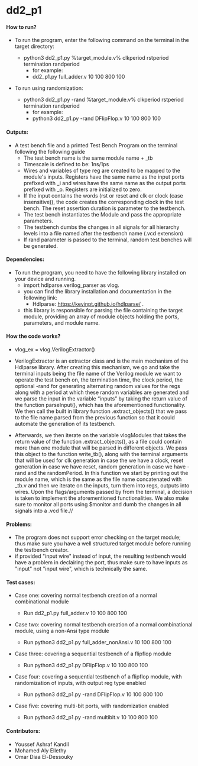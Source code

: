 # dd2_p1

#### How to run?
 - To run the program, enter the following command on the terminal in the target directory:

    - python3 dd2_p1.py %target_module.v% clkperiod rstperiod termination randperiod
      - for example:
      - dd2_p1.py full_adder.v 10 100 800 100

- To run using randomization:

   - python3 dd2_p1.py -rand  %target_module.v% clkperiod rstperiod termination randperiod
      - for example:
      - python3 dd2_p1.py -rand DFlipFlop.v 10 100 800 100

#### Outputs:
 
- A test bench file and a printed Test Bench Program on the terminal following the following guide
    - The test bench name is the same module name + _tb
    - Timescale is defined to be: 1ns/1ps
    - Wires and variables of type reg are created to be mapped to the module's inputs. Registers have the same name as the input ports prefixed with _i and wires have the same name as the output ports prefixed with _o. Registers are initialized to zero.
    - If the input contains the words (rst or reset and clk or clock (case insensitive)), the code creates the corresponding clock in the test bench. The reset assertion duration is parameter to the testbench.
    - The test bench instantiates the Module and pass the appropriate parameters.
    - The testbench dumbs the changes in all signals for all hierarchy levels into a file named after the testbench name (.vcd extension)
    - If rand parameter is passed to the terminal, random test benches will be generated.

#### Dependencies:
- To run the program, you need to have the following library installed on your device and running.
    - import hdlparse.verilog_parser as vlog.
    - you can find the library installation and documentation in the following link:
        + Hdlparse: https://kevinpt.github.io/hdlparse/ .
    - this library is responsible for parsing the file containing the target module, providing an array of module   objects holding the ports, parameters, and module name.


#### How the code works? 

- vlog_ex = vlog.VerilogExtractor()
+ VerilogExtractor is an extractor class and is the main mechanism of the Hdlparse library. After creating this mechanism, we go and take the terminal inputs being the file name of the Verilog module we want to operate the test bench on, the termination time, the clock period, the optional -rand for generating alternating random values for the regs along with a period at which these random variables are generated and we parse the input in the variable “inputs” by taking the return value of the function parseInput(), which has the aforementioned functionality. We then call the built in library function .extract_objects() that we pass to the file name parsed from the previous function so that it could automate the generation of its testbench. 

+ Afterwards, we then iterate on the variable vlogModules that takes the return value of the function .extract_objects(), as a file could contain more than one module that will be parsed in different objects. We pass this object to the function write_tb(), along with the terminal arguments that will be used for clk generation in case the we have a clock, reset generation in case we have reset, random generation in case we have -rand and the randomPeriod. In this function we start by printing out the module name, which is the same as the file name concatenated with _tb.v and then we iterate on the inputs, turn them into regs, outputs into wires. Upon the flags/arguments passed by from the terminal, a decision is taken to implement the aforementioned functionalities. We also make sure to monitor all ports using $monitor and dumb the changes in all signals into a .vcd file.//


#### Problems:
- The program does not support error checking on the target module; thus make sure you have a well structured target module before running the testbench creator.
- if provided "input wire" instead of input, the resulting testbench would have a problem in declairing the port, thus make sure to have inputs as "input" not "input wire", which is technically the same.

#### Test cases:
- Case one: covering normal testbench creation of a normal combinational module
    + Run dd2_p1.py full_adder.v 10 100 800 100

- Case two: covering normal testbench creation of a normal combinational module, using a non-Ansi type module
    + Run python3 dd2_p1.py full_adder_nonAnsi.v 10 100 800 100

- Case three: covering a sequential testbench of a flipflop module
    + Run python3 dd2_p1.py DFlipFlop.v 10 100 800 100

- Case four: covering a sequential testbench of a flipflop module, with randomization of inputs, with output reg type enabled
    + Run python3 dd2_p1.py -rand DFlipFlop.v 10 100 800 100

- Case five: covering multi-bit ports, with randomization enabled
    + Run python3 dd2_p1.py -rand multibit.v 10 100 800 100

#### Contributors:
- Youssef Ashraf Kandil
- Mohamed Aly Ellethy
- Omar Diaa El-Dessouky